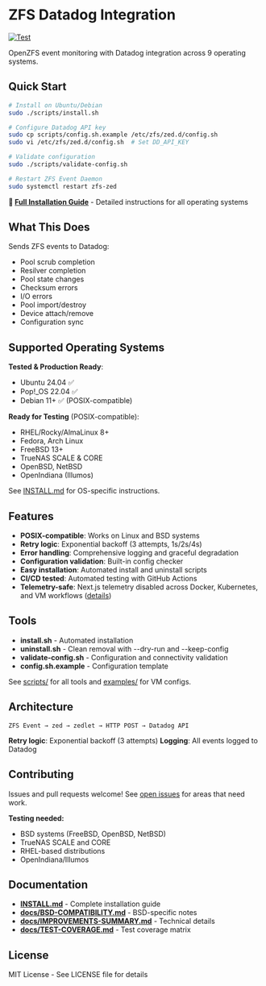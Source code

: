# ZFS Datadog Integration

[![Test](https://github.com/ryanmaclean/zfs-datadog-integration/actions/workflows/test.yml/badge.svg)](https://github.com/ryanmaclean/zfs-datadog-integration/actions/workflows/test.yml)

OpenZFS event monitoring with Datadog integration across 9 operating systems.

## Quick Start

```bash
# Install on Ubuntu/Debian
sudo ./scripts/install.sh

# Configure Datadog API key
sudo cp scripts/config.sh.example /etc/zfs/zed.d/config.sh
sudo vi /etc/zfs/zed.d/config.sh  # Set DD_API_KEY

# Validate configuration
sudo ./scripts/validate-config.sh

# Restart ZFS Event Daemon
sudo systemctl restart zfs-zed
```

**📖 [Full Installation Guide](INSTALL.md)** - Detailed instructions for all operating systems

## What This Does

Sends ZFS events to Datadog:
- Pool scrub completion
- Resilver completion  
- Pool state changes
- Checksum errors
- I/O errors
- Pool import/destroy
- Device attach/remove
- Configuration sync

## Supported Operating Systems

**Tested & Production Ready**:
- Ubuntu 24.04 ✅
- Pop!_OS 22.04 ✅
- Debian 11+ ✅ (POSIX-compatible)

**Ready for Testing** (POSIX-compatible):
- RHEL/Rocky/AlmaLinux 8+
- Fedora, Arch Linux
- FreeBSD 13+
- TrueNAS SCALE & CORE
- OpenBSD, NetBSD
- OpenIndiana (Illumos)

See [INSTALL.md](INSTALL.md) for OS-specific instructions.

## Features

- **POSIX-compatible**: Works on Linux and BSD systems
- **Retry logic**: Exponential backoff (3 attempts, 1s/2s/4s)
- **Error handling**: Comprehensive logging and graceful degradation
- **Configuration validation**: Built-in config checker
- **Easy installation**: Automated install and uninstall scripts
- **CI/CD tested**: Automated testing with GitHub Actions
- **Telemetry-safe**: Next.js telemetry disabled across Docker, Kubernetes, and VM workflows ([details](docs/NEXTJS-TELEMETRY.md))

## Tools

- **install.sh** - Automated installation
- **uninstall.sh** - Clean removal with --dry-run and --keep-config
- **validate-config.sh** - Configuration and connectivity validation
- **config.sh.example** - Configuration template

See [scripts/](scripts/) for all tools and [examples/](examples/) for VM configs.

## Architecture

```
ZFS Event → zed → zedlet → HTTP POST → Datadog API
```

**Retry logic**: Exponential backoff (3 attempts)
**Logging**: All events logged to Datadog

## Contributing

Issues and pull requests welcome! See [open issues](https://github.com/ryanmaclean/zfs-datadog-integration/issues) for areas that need work.

**Testing needed:**
- BSD systems (FreeBSD, OpenBSD, NetBSD)
- TrueNAS SCALE and CORE
- RHEL-based distributions
- OpenIndiana/Illumos

## Documentation

- **[INSTALL.md](INSTALL.md)** - Complete installation guide
- **[docs/BSD-COMPATIBILITY.md](docs/BSD-COMPATIBILITY.md)** - BSD-specific notes
- **[docs/IMPROVEMENTS-SUMMARY.md](docs/IMPROVEMENTS-SUMMARY.md)** - Technical details
- **[docs/TEST-COVERAGE.md](docs/TEST-COVERAGE.md)** - Test coverage matrix

## License

MIT License - See LICENSE file for details
